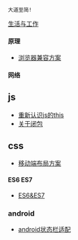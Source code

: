
```
大道至简!
```

[生活与工作](https://github.com/raulfang/learnblog/issues/1)  

#### 原理
* [浏览器兼容方案](http://link.zhihu.com/?target=https%3A//juejin.im/post/59a3f2fe6fb9a0249471cbb4)

#### 网络

## js
* [重新认识js的this](http://link.zhihu.com/?target=https%3A//juejin.im/post/59aa71d56fb9a0248d24fae3)
* [关于闭包](https://github.com/raulfang/learnblog/issues/2)

## css
* [移动端布局方案](http://link.zhihu.com/?target=https%3A//segmentfault.com/a/1190000010211016)

#### ES6  ES7
* [ES6&ES7](http://link.zhihu.com/?target=http%3A//mp.weixin.qq.com/s/xEBmqnGQbOij8iUd0H4pgA)

### android
* [android状态栏适配](https://juejin.im/post/5cd85b25e51d453b5854b8ad)


